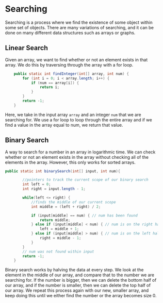 # Searching

Searching is a process where we find the existence of some object within some set of objects. There are many variations of searching, and it can be done on many different data structures such as arrays or graphs.

## Linear Search

Given an array, we want to find whether or not an element exists in that array. We do this by traversing through the array with a for loop.

```java
    public static int findInteger(int[] array, int num) {
        for (int i = 0; i < array.length; i++) {
            if (num == array[i]) {
                return i;
            }
        }
        return -1;
    }
```
Here, we take in the input array `array` and an integer `num` that we are searching for. We use a for loop to loop through the entire array and if we find a value in the array equal to num, we return that value.

## Binary Search

A way to search for a number in an array in logarithmic time. We can check whether or not an element exists in the array without checking all of the elements in the array. However, this only works for sorted arrays.

```java
public static int binarySearch(int[] input, int num){

        //pointers to track the current scope of our binary search
        int left = 0;
        int right = input.length - 1;

        while(left <= right) {
            //finds the middle of our current scope
            int middle = (left + right) / 2;

            if (input[middle] == num) { // num has been found
                return middle;
            } else if (input[middle] < num) { // num is on the right half
                left = middle + 1;
            } else if (input[middle] > num) { // num is on the left half
                right = middle - 1;
            }
        }
        // num was not found within input
        return -1;
    }
```

Binary search works by halving the data at every step. We look at the element in the middle of our array, and compare that to the number we are searching for. If the number is bigger, then we can delete the bottom half of our array, and if the number is smaller, then we can delete the top half of our array. We repeat this process again with our new, smaller array, and keep doing this until we either find the number or the array becomes size 0.
